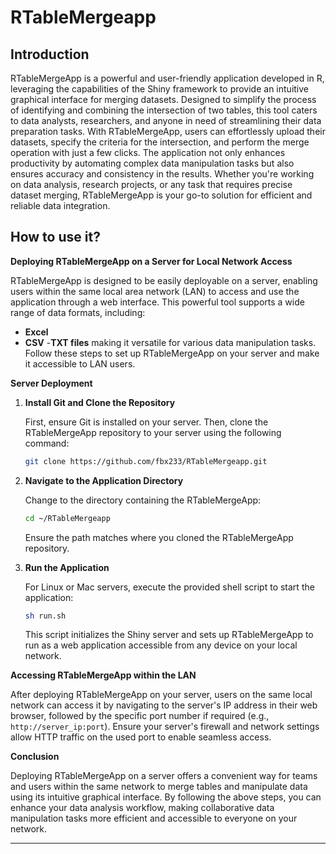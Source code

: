 # RTableMergeapp
## Introduction
RTableMergeApp is a powerful and user-friendly application developed in R, leveraging the capabilities of the Shiny framework to provide an intuitive graphical interface for merging datasets. Designed to simplify the process of identifying and combining the intersection of two tables, this tool caters to data analysts, researchers, and anyone in need of streamlining their data preparation tasks. With RTableMergeApp, users can effortlessly upload their datasets, specify the criteria for the intersection, and perform the merge operation with just a few clicks. The application not only enhances productivity by automating complex data manipulation tasks but also ensures accuracy and consistency in the results. Whether you're working on data analysis, research projects, or any task that requires precise dataset merging, RTableMergeApp is your go-to solution for efficient and reliable data integration.

## How to use it?
**Deploying RTableMergeApp on a Server for Local Network Access**

RTableMergeApp is designed to be easily deployable on a server, enabling users within the same local area network (LAN) to access and use the application through a web interface. This powerful tool supports a wide range of data formats, including: 
- **Excel** 
- **CSV**
-**TXT files**
making it versatile for various data manipulation tasks. Follow these steps to set up RTableMergeApp on your server and make it accessible to LAN users.

**Server Deployment**

1. **Install Git and Clone the Repository**

   First, ensure Git is installed on your server. Then, clone the RTableMergeApp repository to your server using the following command:

   ```bash
   git clone https://github.com/fbx233/RTableMergeapp.git
   ```


2. **Navigate to the Application Directory**

   Change to the directory containing the RTableMergeApp:

   ```sh
   cd ~/RTableMergeapp
   ```

   Ensure the path matches where you cloned the RTableMergeApp repository.

3. **Run the Application**

   For Linux or Mac servers, execute the provided shell script to start the application:

   ```sh
   sh run.sh
   ```

   This script initializes the Shiny server and sets up RTableMergeApp to run as a web application accessible from any device on your local network.

**Accessing RTableMergeApp within the LAN**

After deploying RTableMergeApp on your server, users on the same local network can access it by navigating to the server's IP address in their web browser, followed by the specific port number if required (e.g., `http://server_ip:port`). Ensure your server's firewall and network settings allow HTTP traffic on the used port to enable seamless access.

**Conclusion**

Deploying RTableMergeApp on a server offers a convenient way for teams and users within the same network to merge tables and manipulate data using its intuitive graphical interface. By following the above steps, you can enhance your data analysis workflow, making collaborative data manipulation tasks more efficient and accessible to everyone on your network.

---


